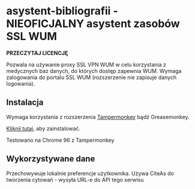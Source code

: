 # asystent-bibliografii - NIEOFICJALNY asystent zasobów SSL WUM

**PRZECZYTAJ LICENCJĘ**

Pozwala na używanie proxy SSL VPN WUM w celu korzystania z medycznych baz danych, do których dostęp zapewnia WUM. Wymaga zalogowania do portalu SSL WUM (rozszerzenie nie zapisuje danych logowania).

## Instalacja
Wymaga korzystania z rozszerzenia [Tampermonkey](https://chrome.google.com/webstore/detail/tampermonkey/dhdgffkkebhmkfjojejmpbldmpobfkfo) bądź Greasemonkey.

[Kliknij tutaj](https://github.com/wodac/asystent-bibliografii/raw/main/asystent.user.js), aby zainstalować.

Testowano na Chrome 96 z Tampermonkey

## Wykorzystywane dane
Przechowywuje lokalnie preferencje użytkownika. Używa CiteAs do tworzenia cytowań - wysyła URL-e do API tego serwisu
